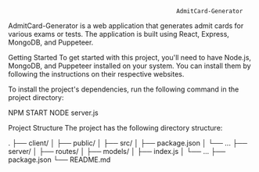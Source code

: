                                                     AdmitCard-Generator


AdmitCard-Generator is a web application that generates admit cards for various exams or tests. The application is built using React, Express, MongoDB, and Puppeteer.

Getting Started
To get started with this project, you'll need to have Node.js, MongoDB, and Puppeteer installed on your system. You can install them by following the instructions on their respective websites.

To install the project's dependencies, run the following command in the project directory:

NPM START
NODE server.js


Project Structure
The project has the following directory structure:

.
├── client/
│   ├── public/
│   ├── src/
│   ├── package.json
│   └── ...
├── server/
│   ├── routes/
│   ├── models/
│   ├── index.js
│   └── ...
├── package.json
└── README.md


